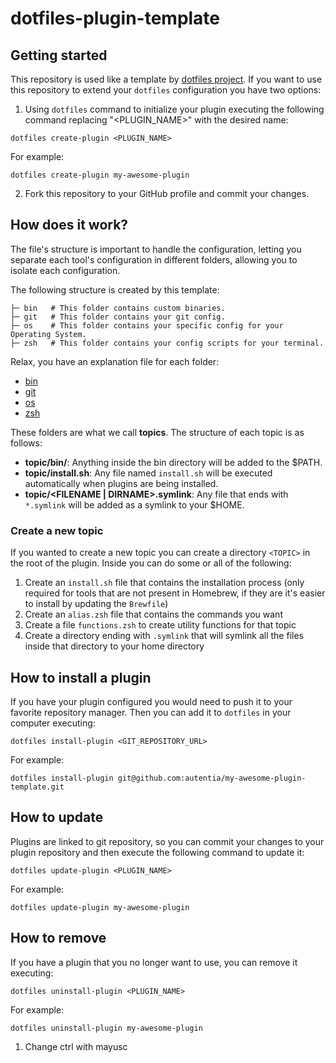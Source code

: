 # dotfiles-plugin-template

## Getting started

This repository is used like a template by [dotfiles project](https://github.com/autentia/dotfiles). If you want to use this repository to extend your ```dotfiles``` configuration you have two options:

1. Using ```dotfiles``` command to initialize your plugin executing the following command replacing "<PLUGIN_NAME>" with the desired name:

```shell
dotfiles create-plugin <PLUGIN_NAME>
```

For example:

```shell
dotfiles create-plugin my-awesome-plugin
```


2. Fork this repository to your GitHub profile and commit your changes.

## How does it work?

The file's structure is important to handle the configuration, letting you separate each tool's configuration in different folders, allowing you to isolate each configuration.

The following structure is created by this template:

```shell
├─ bin   # This folder contains custom binaries.
├─ git   # This folder contains your git config.
├─ os    # This folder contains your specific config for your Operating System.
├─ zsh   # This folder contains your config scripts for your terminal.
```

Relax, you have an explanation file for each folder:

- [bin](bin/README.md)
- [git](git/README.md)
- [os](os/README.md)
- [zsh](zsh/README.md)

These folders are what we call **topics**. The structure of each topic is as follows:

- **topic/bin/**: Anything inside the bin directory will be added to the $PATH.
- **topic/install.sh**: Any file named `install.sh` will be executed automatically when plugins are being installed.
- **topic/\<FILENAME | DIRNAME>.symlink**: Any file that ends with `*.symlink` will be added as a symlink to your $HOME.

### Create a new topic

If you wanted to create a new topic you can create a directory `<TOPIC>` in the root of the plugin. Inside you can do some or all of the following:

1. Create an `install.sh` file that contains the installation process (only required for tools that are not present in Homebrew, if they are it's easier to install by updating the `Brewfile`)
2. Create an `alias.zsh` file that contains the commands you want
3. Create a file `functions.zsh` to create utility functions for that topic
4. Create a directory ending with `.symlink` that will symlink all the files inside that directory to your home directory

## How to install a plugin

If you have your plugin configured you would need to push it to your favorite repository manager. Then you can add it to ```dotfiles``` in your computer executing:

```shell
dotfiles install-plugin <GIT_REPOSITORY_URL>
```

For example:

```shell
dotfiles install-plugin git@github.com:autentia/my-awesome-plugin-template.git
```

## How to update

Plugins are linked to git repository, so you can commit your changes to your plugin repository and then execute the following command to update it:

```shell
dotfiles update-plugin <PLUGIN_NAME>
```

For example:

```shell
dotfiles update-plugin my-awesome-plugin
```

## How to remove

If you have a plugin that you no longer want to use, you can remove it executing:

```shell
dotfiles uninstall-plugin <PLUGIN_NAME>
```

For example:

```shell
dotfiles uninstall-plugin my-awesome-plugin
```

1. Change ctrl with mayusc
